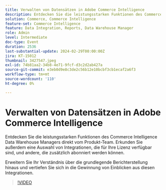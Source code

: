 ```yaml
---
title: Verwalten von Datensätzen in Adobe Commerce Intelligence
description: Entdecken Sie die leistungsstarken Funktionen des Commerce Intelligence Data Warehouse Managers direkt vom Produkt-Team. Erkunden Sie außerdem eine Auswahl von Integrationen, die für Ihre Lizenz verfügbar sind, und andere, die zusätzlich abonniert werden können. Erweitern Sie Ihr Verständnis über die grundlegende Berichterstellung hinaus und vertiefen Sie sich in die Gewinnung von Einblicken aus diesen Integrationen.
solution: Commerce, Commerce Intelligence
feature-set: Commerce Intelligence
feature: Data Integration, Reports, Data Warehouse Manager
role: Admin
level: Intermediate
doc-type: Event
duration: 2536
last-substantial-update: 2024-02-29T00:00:00Z
jira: KT-15012
thumbnail: 3427547.jpeg
exl-id: 74b81aa2-34b8-4e71-9fcf-d3c2d2ab427a
source-git-commit: e3eb0d9e8c3de2c56b12e10bcbf3cb1ecaf2a6f3
workflow-type: tm+mt
source-wordcount: '110'
ht-degree: 0%

---
```


# Verwalten von Datensätzen in Adobe Commerce Intelligence

Entdecken Sie die leistungsstarken Funktionen des Commerce Intelligence Data Warehouse Managers direkt vom Produkt-Team. Erkunden Sie außerdem eine Auswahl von Integrationen, die für Ihre Lizenz verfügbar sind, und andere, die zusätzlich abonniert werden können.

Erweitern Sie Ihr Verständnis über die grundlegende Berichterstellung hinaus und vertiefen Sie sich in die Gewinnung von Einblicken aus diesen Integrationen.

>[!VIDEO](https://video.tv.adobe.com/v/3427547/?learn=on)
